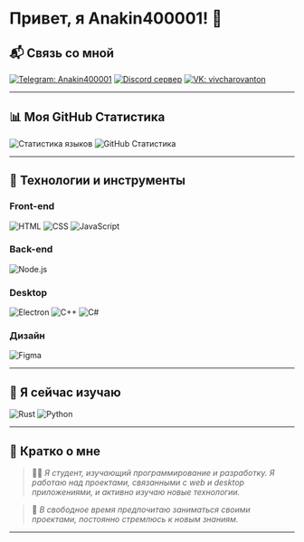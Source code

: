 # Привет, я Anakin400001! 👋

## 📬 Связь со мной
[![Telegram: Anakin400001](https://img.shields.io/badge/Telegram-%40Anakin400001-28A7E7?style=for-the-badge&logo=telegram&labelColor=1D1D1D)](https://t.me/Anakin400001)
[![Discord сервер](https://img.shields.io/discord/1103013741991317504?style=for-the-badge&logo=discord&labelColor=1D1D1D&color=5865F2)](https://discord.gg/3RTgFesC)
[![VK: vivcharovanton](https://img.shields.io/badge/VK-%40vivcharovanton-0077FF?style=for-the-badge&logo=vk&labelColor=1D1D1D&color=0077FF)](https://vk.com/vivcharovanton)

---

## 📊 Моя GitHub Статистика
![Статистика языков](https://github-readme-stats.vercel.app/api/top-langs?username=Anakin400001&layout=compact&langs_count=8&card_width=500&hide_border=true&bg_color=00000000&text_color=ffffff&title_color=ffffff&locale=ru)
![GitHub Статистика](https://github-readme-stats.vercel.app/api?username=Anakin400001&count_private=true&show_icons=true&hide_border=true&bg_color=00000000&text_color=ffffff&title_color=ffffff&locale=ru)

---

## 🔧 Технологии и инструменты

### Front-end
![HTML](https://img.shields.io/badge/HTML-E34F26?style=for-the-badge&logo=html5&labelColor=1D1D1D&color=E34F26)
![CSS](https://img.shields.io/badge/CSS-1572B6?style=for-the-badge&logo=css3&labelColor=1D1D1D&color=1572B6)
![JavaScript](https://img.shields.io/badge/JavaScript-F7DF1E?style=for-the-badge&logo=javascript&labelColor=1D1D1D&color=F7DF1E)

### Back-end
![Node.js](https://img.shields.io/badge/Node.js-339933?style=for-the-badge&logo=node.js&labelColor=1D1D1D&color=339933)

### Desktop
![Electron](https://img.shields.io/badge/electron-47848F?style=for-the-badge&logo=electron&labelColor=1D1D1D&color=47848F)
![C++](https://img.shields.io/badge/C++-00599C?style=for-the-badge&logo=c%2B%2B&labelColor=1D1D1D&color=00599C)
![C#](https://img.shields.io/badge/C%23-239120?style=for-the-badge&logo=c-sharp&labelColor=1D1D1D&color=239120)

### Дизайн
![Figma](https://img.shields.io/badge/Figma-F24E1E?style=for-the-badge&logo=Figma&labelColor=1D1D1D&color=F24E1E)

---

## 🌱 Я сейчас изучаю
![Rust](https://img.shields.io/badge/Rust-000000?style=for-the-badge&logo=rust&labelColor=1D1D1D&color=000000)
![Python](https://img.shields.io/badge/Python-3776AB?style=for-the-badge&logo=python&labelColor=1D1D1D&color=3776AB)

---

## 📘 Кратко о мне
> 👨‍💻 *Я студент, изучающий программирование и разработку. Я работаю над проектами, связанными с web и desktop приложениями, и активно изучаю новые технологии.*

> 🔭 *В свободное время предпочитаю заниматься своими проектами, постоянно стремлюсь к новым знаниям.*

---
